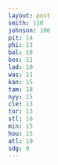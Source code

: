 ```yaml
---
layout: post
smith: 110
johnson: 106
pit: 14
phi: 13
bal: 18
bos: 11
lad: 10
was: 11
kan: 15
tam: 18
nyy: 15
cle: 13
tor: 13
stl: 16
min: 15
hou: 15
atl: 10
sdg: 9
---
```

